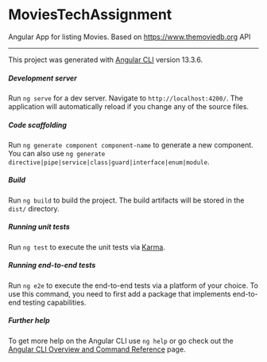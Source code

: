 # MoviesTechAssignment

Angular App for listing Movies. Based on https://www.themoviedb.org API

---

This project was generated with [Angular CLI](https://github.com/angular/angular-cli) version 13.3.6.

##### Development server

Run `ng serve` for a dev server. Navigate to `http://localhost:4200/`. The application will automatically reload if you change any of the source files.

##### Code scaffolding

Run `ng generate component component-name` to generate a new component. You can also use `ng generate directive|pipe|service|class|guard|interface|enum|module`.

##### Build

Run `ng build` to build the project. The build artifacts will be stored in the `dist/` directory.

##### Running unit tests

Run `ng test` to execute the unit tests via [Karma](https://karma-runner.github.io).

##### Running end-to-end tests

Run `ng e2e` to execute the end-to-end tests via a platform of your choice. To use this command, you need to first add a package that implements end-to-end testing capabilities.


##### Further help

To get more help on the Angular CLI use `ng help` or go check out the [Angular CLI Overview and Command Reference](https://angular.io/cli) page.
